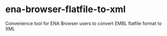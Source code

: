 # ena-browser-flatfile-to-xml
Convenience tool for ENA Browser users to convert EMBL flatfile format to XML
